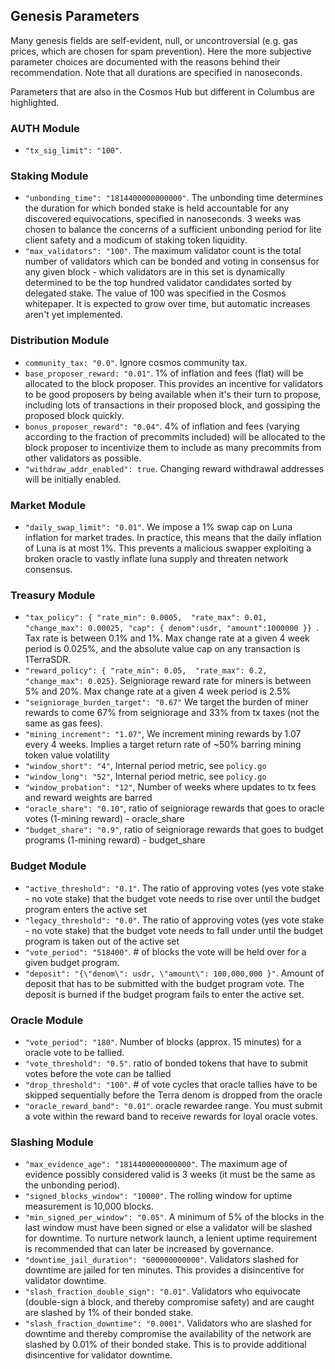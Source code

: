 ## Genesis Parameters

Many genesis fields are self-evident, null, or uncontroversial (e.g. gas prices, which are chosen for spam prevention).
Here the more subjective parameter choices are documented with the reasons behind their recommendation.
Note that all durations are specified in nanoseconds.

Parameters that are also in the Cosmos Hub but different in Columbus are highlighted. 

### AUTH Module

- `"tx_sig_limit": "100"`.

### Staking Module

- `"unbonding_time": "1814400000000000"`. The unbonding time determines the duration for which bonded stake is held accountable for any discovered equivocations, specified in nanoseconds. 3 weeks was chosen to balance the concerns of a sufficient unbonding period for lite client safety and a modicum of staking token liquidity.
- `"max_validators": "100"`. The maximum validator count is the total number of validators which can be bonded and voting in consensus for any given block - which validators are in this set is dynamically determined to be the top hundred validator candidates sorted by delegated stake. The value of 100 was specified in the Cosmos whitepaper. It is expected to grow over time, but automatic increases aren't yet implemented.

### Distribution Module

- `community_tax: "0.0"`. Ignore cosmos community tax.
- `base_proposer_reward: "0.01"`. 1% of inflation and fees (flat) will be allocated to the block proposer. This provides an incentive for validators to be good proposers by being available when it's their turn to propose, including lots of transactions in their proposed block, and gossiping the proposed block quickly.
- `bonus_proposer_reward": "0.04"`. 4% of inflation and fees (varying according to the fraction of precommits included) will be allocated to the block proposer to incentivize them to include as many precommits from other validators as possible.
- `"withdraw_addr_enabled": true`. Changing reward withdrawal addresses will be initially enabled. 

### Market Module

- `"daily_swap_limit": "0.01"`. We impose a 1% swap cap on Luna inflation for market trades. In practice, this means that the daily inflation of Luna is at most 1%. This prevents a malicious swapper exploiting a broken oracle to vastly inflate luna supply and threaten network consensus. 

### Treasury Module

- `"tax_policy": { "rate_min": 0.0005,  "rate_max": 0.01, "change_max": 0.00025, "cap": { denom":usdr, "amount":1000000 }} `. Tax rate is between 0.1% and 1%. Max change rate at a given 4 week period is 0.025%, and the absolute value cap on any transaction is 1TerraSDR. 
- `"reward_policy": { "rate_min": 0.05,  "rate_max": 0.2, "change_max": 0.025}`. Seigniorage reward rate for miners is between 5% and 20%. Max change rate at a given 4 week period is 2.5% 
- `"seigniorage_burden_target": "0.67"` We target the burden of miner rewards to come 67% from seigniorage and 33% from tx taxes (not the same as gas fees).  
- `"mining_increment": "1.07"`, We increment mining rewards by 1.07 every 4 weeks. Implies a target return rate of ~50% barring mining token value volatility
- `"window_short": "4"`, Internal period metric, see `policy.go`
- `"window_long": "52"`, Internal period metric, see `policy.go`
- `"window_probation": "12"`, Number of weeks where updates to tx fees and reward weights are barred 
- `"oracle_share": "0.10"`, ratio of seigniorage rewards that goes to oracle votes (1-mining reward) - oracle_share
- `"budget_share": "0.9"`, ratio of seigniorage rewards that goes to budget programs (1-mining reward) - budget_share

### Budget Module

- `"active_threshold": "0.1"`. The ratio of approving votes (yes vote stake - no vote stake) that the budget vote needs to rise over until the budget program enters the active set
- `"legacy_threshold": "0.0"`.   The ratio of approving votes (yes vote stake - no vote stake) that the budget vote needs to fall under until the budget program is taken out of the active set 
- `"vote_period": "518400"`. # of blocks the vote will be held over for a given budget program. 
- `"deposit": "{\"denom\": usdr, \"amount\": 100,000,000 }"`. Amount of deposit that has to be submitted with the budget program vote. The deposit is burned if the budget program fails to enter the active set. 

### Oracle Module

- `"vote_period": "180"`. Number of blocks (approx. 15 minutes) for a oracle vote to be tallied. 
- `"vote_threshold": "0.5"`.  ratio of bonded tokens that have to submit votes before the vote can be tallied
- `"drop_threshold": "100"`. # of vote cycles that oracle tallies have to be skipped sequentially before the Terra denom is dropped from the oracle
- `"oracle_reward_band": "0.01"`. oracle rewardee range. You must submit a vote within the reward band to receive rewards for loyal oracle votes.

### Slashing Module

- `"max_evidence_age": "1814400000000000"`. The maximum age of evidence possibly considered valid is 3 weeks (it must be the same as the unbonding period).
- `"signed_blocks_window": "10000"`. The rolling window for uptime measurement is 10,000 blocks.
- `"min_signed_per_window": "0.05"`. A minimum of 5% of the blocks in the last window must have been signed or else a validator will be slashed for downtime. To nurture network launch, a lenient uptime requirement is recommended that can later be increased by governance.
- `"downtime_jail_duration": "600000000000"`. Validators slashed for downtime are jailed for ten minutes. This provides a disincentive for validator downtime.
- `"slash_fraction_double_sign": "0.01"`. Validators who equivocate (double-sign a block, and thereby compromise safety) and are caught are slashed by 1% of their bonded stake.
- `"slash_fraction_downtime": "0.0001"`. Validators who are slashed for downtime and thereby compromise the availability of the network are slashed by 0.01% of their bonded stake. This is to provide additional disincentive for validator downtime.

